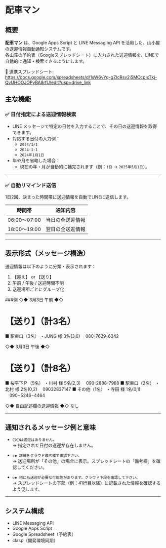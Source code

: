 # 配車マン

## 概要

**配車マン** は、Google Apps Script と LINE Messaging API を活用した、山小屋の送迎情報自動通知システムです。  
各山荘の予約表（Googleスプレッドシート）に入力された送迎情報を、LINEで自動的に通知・検索できるようにします。

📄 連携スプレッドシート:  
https://docs.google.com/spreadsheets/d/1sW6vYq-gZIcRsv2j5MCcpIxTkj-QvUHOOJOPyBA8rfU/edit?usp=drive_link

## 主な機能

### ✅ 日付指定による送迎情報検索

- LINE メッセージで特定の日付を入力することで、その日の送迎情報を取得できます。
- 対応する日付の入力例：
  - `2024/1/1`
  - `2024-1-1`
  - `2024年1月1日`
- 年や月を省略した場合：
  - 現在の年・月が自動的に補完されます（例：`1日` → `2025年5月1日`）。

---

### ✅ 自動リマインド送信

1日2回、決まった時間帯に送迎情報を自動でLINEに送信します。

| 時間帯       | 通知内容             |
|------------|----------------------|
| 06:00〜07:00 | 当日の全送迎情報       |
| 18:00〜19:00 | 翌日の全送迎情報       |

---

## 表示形式（メッセージ構造）

送迎情報は以下のように分類・表示されます：

1. 【迎え】 or 【送り】
2. 午前 / 午後 / 送迎時間不明
3. 送迎場所ごとにグループ化

###例
◇◆ 3月3日 午前 ◆◇

【送り】（計3名）
====================
■ 駅東口（3名）
 ・JUNG 様 3名(3,0)
　080-7629-6342

◇◆ 3月3日 午後 ◆◇

【送り】（計8名）
====================
■ 桜平下Ｐ（5名）
 ・川村 様 5名(2,3)
　090-2888-7988
■ 駅東口（2名）
 ・北村 様 2名(0,2)
　09032837147
■ その他（1名）
 ・寺田 様 1名(0,1)
　090−5246−4464

◇◆ 自由記述欄の送迎情報 ◆◇
なし

---

## 通知されるメッセージ例と意味

- `〇〇は送迎はありません。`  
  → 指定された日付の送迎が存在しません。

- `◇◆ 詳細をクラウド備考欄で確認下さい。`  
  → 送迎場所が「その他」の場合に表示。スプレッドシートの「備考欄」を確認してください。

- `◇◆ 他にも送迎が必要な可能性があります。クラウド下段を確認して下さい。`  
  → スプレッドシートの下部（例：41行目以降）に記載された情報を確認するよう促します。

---

## システム構成

- LINE Messaging API
- Google Apps Script
- Google Spreadsheet（予約表）
- clasp（開発環境同期）
